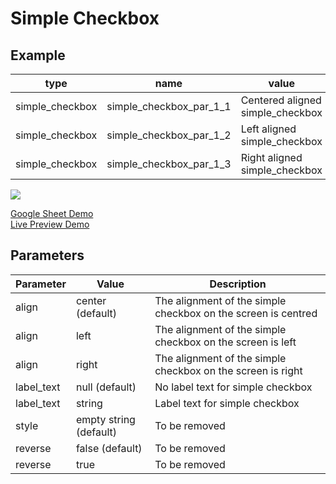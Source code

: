 # Simple Checkbox

## Example

| type            | name                    | value                          |parameter_list |
| ---------       | ------------            | ------                         |--------- |
|simple_checkbox |simple_checkbox_par_1_1	|Centered aligned simple_checkbox|align: center|
|simple_checkbox |simple_checkbox_par_1_2	|Left aligned simple_checkbox	 |align: left|
|simple_checkbox |simple_checkbox_par_1_3	|Right aligned simple_checkbox	 |align: right|

![](images/simple_checkbox.png)

[Google Sheet Demo](https://docs.google.com/spreadsheets/d/19t6lEBkVF0LV2dMD1yL6nbuUIFiiYNa0xLA1QQAyyxU/edit#gid=569531329)   
[Live Preview Demo](https://plh-teens-app1.web.app/template/comp_checkbox_button)

## Parameters

| Parameter             | Value                | Description |
| ---------             | -----------          | --------- |
|align	                |center (default)      | The alignment of the simple checkbox on the screen is centred|
|align	                |left                  | The alignment of the simple checkbox on the screen is left|
|align                  |right                 | The alignment of the simple checkbox on the screen is right|
|label_text             |null (default)        | No label text for simple checkbox|
|label_text             |string                | Label text for simple checkbox|
|style                  |empty string (default)| To be removed|
|reverse                |false (default)       | To be removed|
|reverse                |true                  | To be removed|

